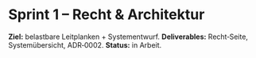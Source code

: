 # Sprint 1 – Recht & Architektur

**Ziel:** belastbare Leitplanken + Systementwurf.
**Deliverables:** Recht‑Seite, Systemübersicht, ADR‑0002.
**Status:** in Arbeit.
